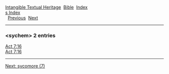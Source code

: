 [Intangible Textual Heritage](../../index)  [Bible](../index) 
[Index](index)   
[s Index](_s_)  
  [Previous](c11212)  [Next](c11214) 

------------------------------------------------------------------------

### &lt;sychem&gt; 2 entries

[Act 7:16](../kjv/act007.htm#016)  
[Act 7:16](../kjv/act007.htm#016)  

------------------------------------------------------------------------

[Next: sycomore (7)](c11214)
